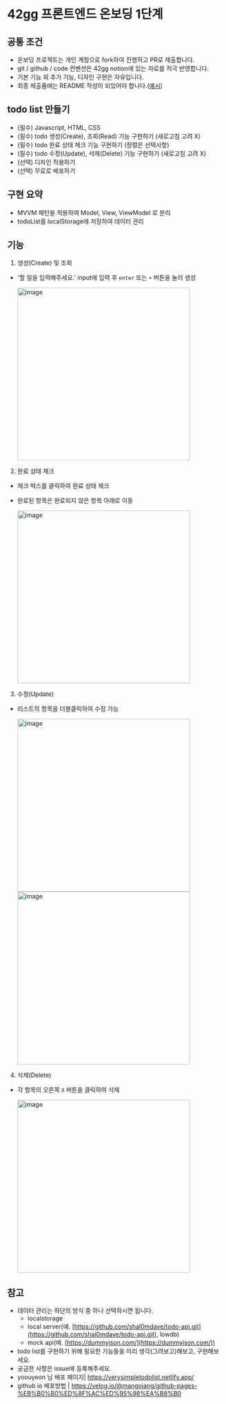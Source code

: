 # 42gg 프론트엔드 온보딩 1단계

## 공통 조건

- 온보딩 프로젝트는 개인 계정으로 fork하여 진행하고 PR로 제출합니다.
- git / github / code 컨벤션은 42gg notion에 있는 자료를 적극 반영합니다.
- 기본 기능 외 추가 기능, 디자인 구현은 자유입니다.
- 최종 제출품에는 README 작성이 되있어야 합니다.([예시](https://github.com/42organization/42gg.client/blob/main/README.md))

## todo list 만들기

- (필수) Javascript, HTML, CSS
- (필수) todo 생성(Create), 조회(Read) 기능 구현하기 (새로고침 고려 X)
- (필수) todo 완료 상태 체크 기능 구현하기 (정렬은 선택사항) 
- (필수) todo 수정(Update), 삭제(Delete) 기능 구현하기 (새로고침 고려 X)
- (선택) 디자인 적용하기
- (선택) 무료로 배포하기


## 구현 요약
- MVVM 패턴을 적용하여 Model, View, ViewModel 로 분리
- todoList를 localStorage에 저장하여 데이터 관리

## 기능

1. 생성(Create) 및 조회
- '할 일을 입력해주세요.' input에 입력 후 `enter` 또는 `+` 버튼을 눌러 생성

  <img width="400" alt="image" src="https://github.com/42organization/42gg-onboarding-fe-01/assets/74870834/b0c71a1c-9470-430a-a92f-3233f2e84c8a">

2. 완료 상태 체크
- 체크 박스를 클릭하여 완료 상태 체크
- 완료된 항목은 완료되지 않은 항목 아래로 이동

  <img width="400" alt="image" src="https://github.com/42organization/42gg-onboarding-fe-01/assets/74870834/164d98e5-fd4f-456e-a0bc-411ec7727af3">

3. 수정(Update)
- 리스트의 항목을 더블클릭하여 수정 가능

  <div>
  <img width="400" alt="image" src="https://github.com/42organization/42gg-onboarding-fe-01/assets/74870834/a69fee65-33bc-4911-a3ae-8b4ec5dcce76">
  <img width="400" alt="image" src="https://github.com/42organization/42gg-onboarding-fe-01/assets/74870834/84a36828-e1c7-4c72-9ff2-676b6c5e231a">
 </div>

4. 삭제(Delete)
- 각 항목의 오른쪽 `X` 버튼을 클릭하여 삭제 

  <img width="400" alt="image" src="https://github.com/42organization/42gg-onboarding-fe-01/assets/74870834/1b9c429d-7cce-4e3c-b85e-5aeca776039c">


## 참고

- 데이터 관리는 하단의 방식 중 하나 선택하시면 됩니다.
  - localstorage
  - local server(예. [https://github.com/shal0mdave/todo-api.git](https://github.com/shal0mdave/todo-api.git), lowdb)
  - mock api(예. [https://dummyjson.com/](https://dummyjson.com/))
- todo list를 구현하기 위해 필요한 기능들을 미리 생각(그려보고)해보고, 구현해보세요.
- 궁금한 사항은 issue에 등록해주세요.
- yoouyeon 님 배포 페이지| https://verysimpletodolist.netlify.app/
- github io 배포방법 | https://velog.io/@mangojang/github-pages-%EB%B0%B0%ED%8F%AC%ED%95%98%EA%B8%B0
